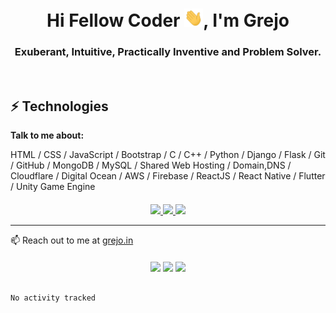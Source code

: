 <!-- <img src="./grejojoby.png" width="900"> -->
<h1 align="center">Hi Fellow Coder <img  src="https://raw.githubusercontent.com/ABSphreak/ABSphreak/master/gifs/Hi.gif" width="30px">, I'm Grejo</h1>
<h3 align="center">Exuberant, Intuitive, Practically Inventive and Problem Solver.</h3>
<br>

## ⚡ Technologies

**Talk to me about:**

HTML / CSS / JavaScript / Bootstrap / C / C++ / Python / Django / Flask / Git / GitHub / MongoDB / MySQL / Shared Web Hosting / Domain,DNS / Cloudflare / Digital Ocean / AWS / Firebase / ReactJS / React Native / Flutter / Unity Game Engine 

<p align=center style="margin-top: 20px;margin-bottom: 10px">
  <a href="https://github.com/grejojoby">
    <img src="https://visitor-badge.glitch.me/badge?page_id=grejojoby.grejojoby">
  </a>
 
  <a href="https://github.com/grejojoby?tab=repositories">
    <img src="https://badges.pufler.dev/repos/grejojoby?style=flat-square&color=black&logo=github">
    <a href="https://github.com/grejojoby"><img src="https://img.shields.io/github/followers/grejojoby?style=social"></a>
  </a>
</p>

<hr>
<p>📫 Reach out to me at <a href="https://grejo.in" target="_blank">grejo.in</a></p>
<p align="center" style="margin-top: 20px;margin-bottom: 30px"><a href="https://twitter.com/grejo00"><img src="https://img.shields.io/badge/twitter-%231DA1F2.svg?&style=for-the-badge&logo=twitter&logoColor=white" height=25></a> <a href="https://www.linkedin.com/in/grejojoby"><img src="https://img.shields.io/badge/linkedin-%230077B5.svg?&style=for-the-badge&logo=linkedin&logoColor=white" height=25></a> <a href="https://www.instagram.com/grejojoby/"><img src="https://img.shields.io/badge/instagram-%23E4405F.svg?&style=for-the-badge&logo=instagram&logoColor=white" height=25></a> 
</p>

<!--START_SECTION:waka-->

```text
No activity tracked
```

<!--END_SECTION:waka-->


<!-- <p align="center" style="display: flex;justify-content: space-around;">
  <img align=center src="https://github-readme-stats.vercel.app/api?username=grejojoby&show_icons=true&theme=radical">
</p>
<hr>
 -->
